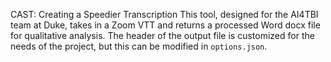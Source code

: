CAST: Creating a Speedier Transcription
This tool, designed for the AI4TBI team at Duke, takes in a Zoom VTT and returns a processed Word docx file for qualitative analysis.
The header of the output file is customized for the needs of the project, but this can be modified in `options.json`.